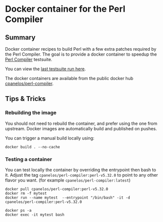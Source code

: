 # Docker container for the Perl Compiler

## Summary

Docker container recipes to build Perl with a few extra patches required by the Perl Compiler.
The goal is to provide a docker container to speedup the [Perl Compiler](https://github.com/cpanel/perl-compiler) testsuite.

You can view the [last testsuite run here](https://github.com/cpanel/perl-compiler/actions).

The docker containers are available from the public docker hub [cpanelos/perl-compiler](https://hub.docker.com/repository/docker/cpanelos/perl-compiler/general).

## Tips & Tricks

### Rebuilding the image

You should not need to rebuild the container, and prefer using the one from upstream.
Docker images are automatically build and published on pushes.

You can trigger a manual build locally using:

    docker build . --no-cache

### Testing a container

You can test locally the container by overriding the entrypoint then bash to it.
Adjust the tag `cpanelos/perl-compiler:perl-v5.32.0` to point to any other flavor you want.
(for example `cpanelos/perl-compiler:latest`)

    docker pull cpanelos/perl-compiler:perl-v5.32.0
    docker rm -f mytest
    docker run --name mytest  --entrypoint "/bin/bash" -it -d cpanelos/perl-compiler:perl-v5.32.0

    docker ps -a
    docker exec -it mytest bash
